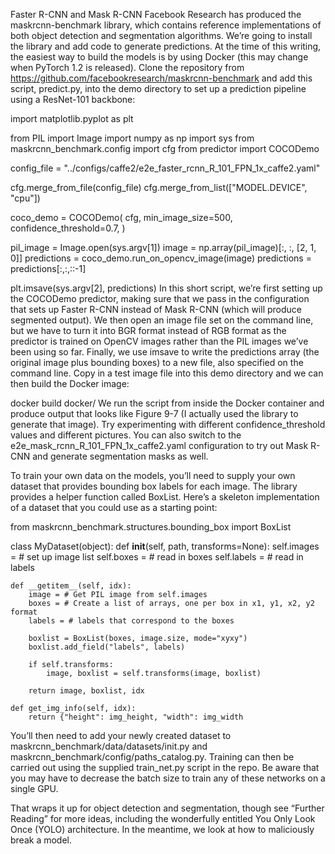 

<!--
 * @version:
 * @Author:  StevenJokess https://github.com/StevenJokess
 * @Date: 2020-12-06 20:08:20
 * @LastEditors:  StevenJokess https://github.com/StevenJokess
 * @LastEditTime: 2020-12-06 20:10:43
 * @Description:
 * @TODO::
 * @Reference:https://learning.oreilly.com/library/view/programming-pytorch-for/9781492045342/ch09.html#idm45762347307368
-->

Faster R-CNN and Mask R-CNN
Facebook Research has produced the maskrcnn-benchmark library, which contains reference implementations of both object detection and segmentation algorithms. We’re going to install the library and add code to generate predictions. At the time of this writing, the easiest way to build the models is by using Docker (this may change when PyTorch 1.2 is released). Clone the repository from https://github.com/facebookresearch/maskrcnn-benchmark and add this script, predict.py, into the demo directory to set up a prediction pipeline using a ResNet-101 backbone:

import matplotlib.pyplot as plt

from PIL import Image
import numpy as np
import sys
from maskrcnn_benchmark.config import cfg
from predictor import COCODemo

config_file = "../configs/caffe2/e2e_faster_rcnn_R_101_FPN_1x_caffe2.yaml"

cfg.merge_from_file(config_file)
cfg.merge_from_list(["MODEL.DEVICE", "cpu"])

coco_demo = COCODemo(
    cfg,
    min_image_size=500,
    confidence_threshold=0.7,
)


pil_image = Image.open(sys.argv[1])
image = np.array(pil_image)[:, :, [2, 1, 0]]
predictions = coco_demo.run_on_opencv_image(image)
predictions = predictions[:,:,::-1]

plt.imsave(sys.argv[2], predictions)
In this short script, we’re first setting up the COCODemo predictor, making sure that we pass in the configuration that sets up Faster R-CNN instead of Mask R-CNN (which will produce segmented output). We then open an image file set on the command line, but we have to turn it into BGR format instead of RGB format as the predictor is trained on OpenCV images rather than the PIL images we’ve been using so far. Finally, we use imsave to write the predictions array (the original image plus bounding boxes) to a new file, also specified on the command line. Copy in a test image file into this demo directory and we can then build the Docker image:

docker build docker/
We run the script from inside the Docker container and produce output that looks like Figure 9-7 (I actually used the library to generate that image). Try experimenting with different confidence_threshold values and different pictures. You can also switch to the e2e_mask_rcnn_R_101_FPN_1x_caffe2.yaml configuration to try out Mask R-CNN and generate segmentation masks as well.

To train your own data on the models, you’ll need to supply your own dataset that provides bounding box labels for each image. The library provides a helper function called BoxList. Here’s a skeleton implementation of a dataset that you could use as a starting point:

from maskrcnn_benchmark.structures.bounding_box import BoxList

class MyDataset(object):
    def __init__(self, path, transforms=None):
        self.images = # set up image list
        self.boxes = # read in boxes
        self.labels = # read in labels

    def __getitem__(self, idx):
        image = # Get PIL image from self.images
        boxes = # Create a list of arrays, one per box in x1, y1, x2, y2 format
        labels = # labels that correspond to the boxes

        boxlist = BoxList(boxes, image.size, mode="xyxy")
        boxlist.add_field("labels", labels)

        if self.transforms:
            image, boxlist = self.transforms(image, boxlist)

        return image, boxlist, idx

    def get_img_info(self, idx):
        return {"height": img_height, "width": img_width
You’ll then need to add your newly created dataset to maskrcnn_benchmark/data/datasets/init.py and maskrcnn_benchmark/config/paths_catalog.py. Training can then be carried out using the supplied train_net.py script in the repo. Be aware that you may have to decrease the batch size to train any of these networks on a single GPU.

That wraps it up for object detection and segmentation, though see “Further Reading” for more ideas, including the wonderfully entitled You Only Look Once (YOLO) architecture. In the meantime, we look at how to maliciously break a model.
